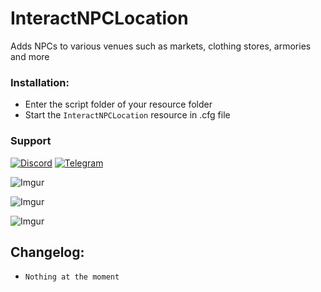 # InteractNPCLocation
Adds NPCs to various venues such as markets, clothing stores, armories and more

### Installation:
- Enter the script folder of your resource folder
- Start the `InteractNPCLocation` resource in .cfg file

### Support
[![Discord](https://i.imgur.com/9GFVWqX.png)](https://discord.gg/Ev9WBKy) [![Telegram](https://i.imgur.com/RcZ4ALP.png)](https://t.me/Dracke)

![Imgur](https://i.imgur.com/YS8Vv2K.png)

![Imgur](https://i.imgur.com/fY2PCFh.png)

![Imgur](https://i.imgur.com/fMLcxdt.png)

## Changelog:
- `Nothing at the moment`
